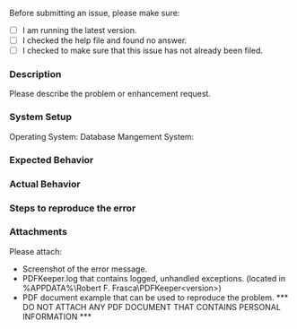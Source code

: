Before submitting an issue, please make sure:
- [ ] I am running the latest version.
- [ ] I checked the help file and found no answer. 
- [ ] I checked to make sure that this issue has not already been filed.

### Description

Please describe the problem or enhancement request.

### System Setup

Operating System:
Database Mangement System:

### Expected Behavior

### Actual Behavior

### Steps to reproduce the error

### Attachments

Please attach:
- Screenshot of the error message.
- PDFKeeper.log that contains logged, unhandled exceptions.  (located in %APPDATA%\Robert F. Frasca\PDFKeeper\<version>)
- PDF document example that can be used to reproduce the problem.
  *** DO NOT ATTACH ANY PDF DOCUMENT THAT CONTAINS PERSONAL INFORMATION ***
